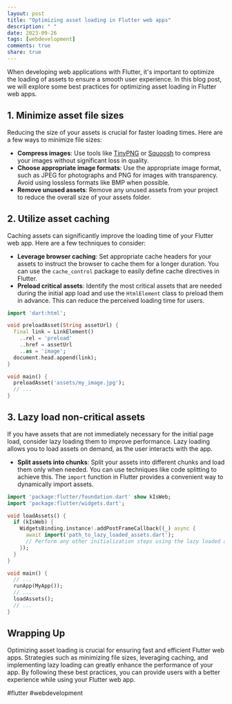 ```yaml
---
layout: post
title: "Optimizing asset loading in Flutter web apps"
description: " "
date: 2023-09-26
tags: [webdevelopment]
comments: true
share: true
---
```


When developing web applications with Flutter, it's important to optimize the loading of assets to ensure a smooth user experience. In this blog post, we will explore some best practices for optimizing asset loading in Flutter web apps.

## 1. Minimize asset file sizes

Reducing the size of your assets is crucial for faster loading times. Here are a few ways to minimize file sizes:

- **Compress images**: Use tools like [TinyPNG](https://tinypng.com/) or [Squoosh](https://squoosh.app/) to compress your images without significant loss in quality.
- **Choose appropriate image formats**: Use the appropriate image format, such as JPEG for photographs and PNG for images with transparency. Avoid using lossless formats like BMP when possible.
- **Remove unused assets**: Remove any unused assets from your project to reduce the overall size of your assets folder.

## 2. Utilize asset caching

Caching assets can significantly improve the loading time of your Flutter web app. Here are a few techniques to consider:

- **Leverage browser caching**: Set appropriate cache headers for your assets to instruct the browser to cache them for a longer duration. You can use the `cache_control` package to easily define cache directives in Flutter.
- **Preload critical assets**: Identify the most critical assets that are needed during the initial app load and use the `HtmlElement` class to preload them in advance. This can reduce the perceived loading time for users.
  
```dart
import 'dart:html';

void preloadAsset(String assetUrl) {
  final link = LinkElement()
    ..rel = 'preload'
    ..href = assetUrl
    ..as = 'image';
  document.head.append(link);
}

void main() {
  preloadAsset('assets/my_image.jpg');
  // ...
}
```

## 3. Lazy load non-critical assets

If you have assets that are not immediately necessary for the initial page load, consider lazy loading them to improve performance. Lazy loading allows you to load assets on demand, as the user interacts with the app.

- **Split assets into chunks**: Split your assets into different chunks and load them only when needed. You can use techniques like code splitting to achieve this. The `import` function in Flutter provides a convenient way to dynamically import assets.

```dart
import 'package:flutter/foundation.dart' show kIsWeb;
import 'package:flutter/widgets.dart';

void loadAssets() {
  if (kIsWeb) {
    WidgetsBinding.instance!.addPostFrameCallback((_) async {
      await import('path_to_lazy_loaded_assets.dart');
      // Perform any other initialization steps using the lazy loaded assets.
    });
  }
}

void main() {
  // ...
  runApp(MyApp());
  // ...
  loadAssets();
  // ...
}
```

## Wrapping Up

Optimizing asset loading is crucial for ensuring fast and efficient Flutter web apps. Strategies such as minimizing file sizes, leveraging caching, and implementing lazy loading can greatly enhance the performance of your app. By following these best practices, you can provide users with a better experience while using your Flutter web app.

#flutter #webdevelopment